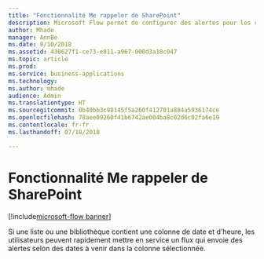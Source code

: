 ```yaml
---
title: "Fonctionnalité Me rappeler de SharePoint"
description: Microsoft Flow permet de configurer des alertes pour les colonnes de date et d'heure dans SharePoint
author: Mhade
manager: AnnBe
ms.date: 8/10/2018
ms.assetid: 430627f1-ce73-e811-a967-000d3a18c047
ms.topic: article
ms.prod: 
ms.service: business-applications
ms.technology: 
ms.author: mhade
audience: Admin
ms.translationtype: HT
ms.sourcegitcommit: 0b40bb3c98145f5a260f412701a884a5936174ce
ms.openlocfilehash: 78aee09260f41b6742ae004ba8c02d6c02fa6e19
ms.contentlocale: fr-fr
ms.lasthandoff: 07/18/2018

---
```

# <a name="sharepoint-remind-me"></a>Fonctionnalité Me rappeler de SharePoint

[!include[microsoft-flow banner](../includes/microsoft-flow.md)]




Si une liste ou une bibliothèque contient une colonne de date et d'heure, les utilisateurs peuvent rapidement mettre en service un flux qui envoie des alertes selon des dates à venir dans la colonne sélectionnée. 

